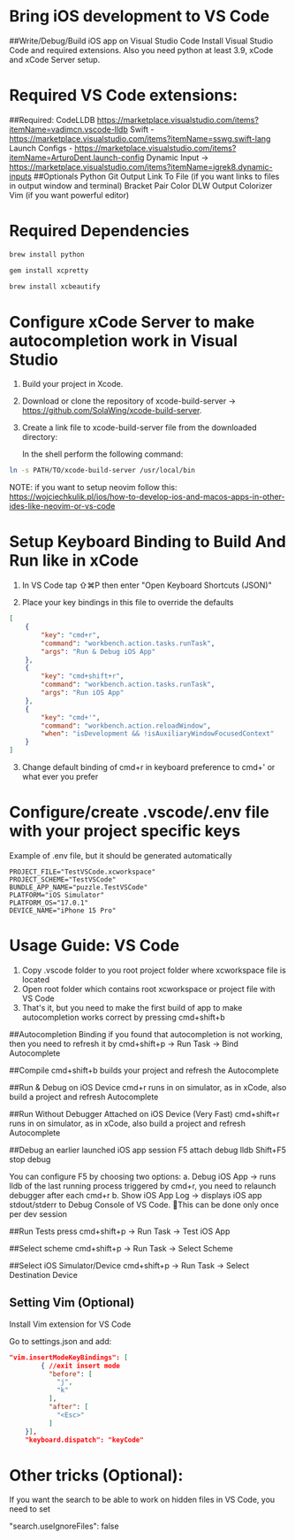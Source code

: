# Bring iOS development to VS Code
##Write/Debug/Build iOS app on Visual Studio Code
   Install Visual Studio Code and required extensions. Also you need python at least 3.9, xCode and xCode Server setup. 
   
   
# Required VS Code extensions:
 ##Required:
   CodeLLDB https://marketplace.visualstudio.com/items?itemName=vadimcn.vscode-lldb
   Swift - https://marketplace.visualstudio.com/items?itemName=sswg.swift-lang
   Launch Configs - https://marketplace.visualstudio.com/items?itemName=ArturoDent.launch-config
   Dynamic Input -> https://marketplace.visualstudio.com/items?itemName=igrek8.dynamic-inputs
 ##Optionals
   Python
   Git
   Output Link To File (if you want links to files in output window and terminal)
   Bracket Pair Color DLW
   Output Colorizer
   Vim (if you want powerful editor)
   
# Required Dependencies

```bash
brew install python

gem install xcpretty

brew install xcbeautify 
```
   

# Configure xCode Server to make autocompletion work in Visual Studio

1. Build your project in Xcode.
2. Download or clone the repository of xcode-build-server -> https://github.com/SolaWing/xcode-build-server. 
3. Create a link file to xcode-build-server file from the downloaded directory:

   In the shell perform the following command:
```bash
ln -s PATH/TO/xcode-build-server /usr/local/bin
```

NOTE: if you want to setup neovim follow this: https://wojciechkulik.pl/ios/how-to-develop-ios-and-macos-apps-in-other-ides-like-neovim-or-vs-code


# Setup Keyboard Binding to Build And Run like in xCode

1. In VS Code tap ⇧⌘P then enter "Open Keyboard Shortcuts (JSON)"

2. Place your key bindings in this file to override the defaults

```json
[
    {
        "key": "cmd+r",
        "command": "workbench.action.tasks.runTask",
        "args": "Run & Debug iOS App"
    },
    {
        "key": "cmd+shift+r",
        "command": "workbench.action.tasks.runTask",
        "args": "Run iOS App"
    },
    {
        "key": "cmd+'",
        "command": "workbench.action.reloadWindow",
        "when": "isDevelopment && !isAuxiliaryWindowFocusedContext"
    }
]
```
3. Change default binding of cmd+r in keyboard preference to cmd+' or what ever you prefer

# Configure/create .vscode/.env file with your project specific keys
Example of .env file, but it should be generated automatically
```
PROJECT_FILE="TestVSCode.xcworkspace"
PROJECT_SCHEME="TestVSCode"
BUNDLE_APP_NAME="puzzle.TestVSCode"
PLATFORM="iOS Simulator"
PLATFORM_OS="17.0.1"
DEVICE_NAME="iPhone 15 Pro"
```

# Usage Guide: VS Code

 1. Copy .vscode folder to you root project folder where xcworkspace file is located
 2. Open root folder which contains root xcworkspace or project file with VS Code
 3. That's it, but you need to make the first build of app to make autocompletion works correct by pressing cmd+shift+b

##Autocompletion Binding
  if you found that autocompletion is not working, then you need to refresh it by
  cmd+shift+p -> Run Task -> Bind Autocomplete

##Compile
  cmd+shift+b builds your project and refresh the Autocomplete

##Run & Debug on iOS Device
  cmd+r runs in on simulator, as in xCode, also build a project and refresh Autocomplete

##Run Without Debugger Attached on iOS Device (Very Fast)
  cmd+shift+r runs in on simulator, as in xCode, also build a project and refresh Autocomplete
  
##Debug an earlier launched iOS app session
  F5 attach debug lldb
  Shift+F5 stop debug

  You can configure F5 by choosing two options:
    a. Debug iOS App -> runs lldb of the last running process triggered by cmd+r, you need to relaunch debugger after each cmd+r
    b. Show iOS App Log -> displays iOS app stdout/stderr to Debug Console of VS Code. This can be done only once per dev session
  
##Run Tests
  press cmd+shift+p -> Run Task -> Test iOS App
  
##Select scheme
  cmd+shift+p -> Run Task -> Select Scheme

##Select iOS Simulator/Device
  cmd+shift+p -> Run Task -> Select Destination Device


## Setting Vim (Optional)
Install Vim extension for VS Code

Go to settings.json and add:

```json
"vim.insertModeKeyBindings": [
        { //exit insert mode
          "before": [
            "j",
            "k"
          ],
          "after": [
            "<Esc>"
          ]
    }],
    "keyboard.dispatch": "keyCode"
```

# Other tricks (Optional):

If you want the search to be able to work on hidden files in VS Code, you need to set

"search.useIgnoreFiles": false
